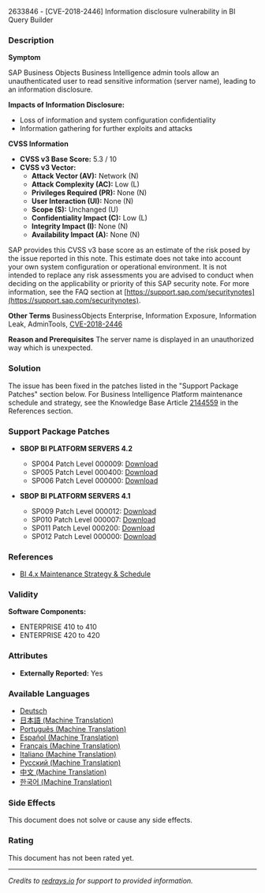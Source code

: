 2633846 - [CVE-2018-2446] Information disclosure vulnerability in BI Query Builder

### Description
**Symptom**

SAP Business Objects Business Intelligence admin tools allow an unauthenticated user to read sensitive information (server name), leading to an information disclosure.

**Impacts of Information Disclosure:**
- Loss of information and system configuration confidentiality
- Information gathering for further exploits and attacks

**CVSS Information**

- **CVSS v3 Base Score:** 5.3 / 10
- **CVSS v3 Vector:**
  - **Attack Vector (AV):** Network (N)
  - **Attack Complexity (AC):** Low (L)
  - **Privileges Required (PR):** None (N)
  - **User Interaction (UI):** None (N)
  - **Scope (S):** Unchanged (U)
  - **Confidentiality Impact (C):** Low (L)
  - **Integrity Impact (I):** None (N)
  - **Availability Impact (A):** None (N)

SAP provides this CVSS v3 base score as an estimate of the risk posed by the issue reported in this note. This estimate does not take into account your own system configuration or operational environment. It is not intended to replace any risk assessments you are advised to conduct when deciding on the applicability or priority of this SAP security note. For more information, see the FAQ section at [https://support.sap.com/securitynotes](https://support.sap.com/securitynotes).

**Other Terms**
BusinessObjects Enterprise, Information Exposure, Information Leak, AdminTools, [CVE-2018-2446](http://cve.mitre.org/cgi-bin/cvename.cgi?name=2018-2446)

**Reason and Prerequisites**
The server name is displayed in an unauthorized way which is unexpected.

### Solution
The issue has been fixed in the patches listed in the "Support Package Patches" section below. For Business Intelligence Platform maintenance schedule and strategy, see the Knowledge Base Article [2144559](https://me.sap.com/notes/2144559) in the References section.

### Support Package Patches
- **SBOP BI PLATFORM SERVERS 4.2**
  - SP004 Patch Level 000009: [Download](https://me.sap.com/softwarecenter/template/products/_APP=00200682500000001943&_EVENT=DISPHIER&HEADER=Y&FUNCTIONBAR=N&EVENT=TREE&NE=NAVIGATE&ENR=73555000100200001041&V=MAINT)
  - SP005 Patch Level 000400: [Download](https://me.sap.com/softwarecenter/template/products/_APP=00200682500000001943&_EVENT=DISPHIER&HEADER=Y&FUNCTIONBAR=N&EVENT=TREE&NE=NAVIGATE&ENR=73555000100200001041&V=MAINT)
  - SP006 Patch Level 000000: [Download](https://me.sap.com/softwarecenter/template/products/_APP=00200682500000001943&_EVENT=DISPHIER&HEADER=Y&FUNCTIONBAR=N&EVENT=TREE&NE=NAVIGATE&ENR=73555000100200001041&V=MAINT)

- **SBOP BI PLATFORM SERVERS 4.1**
  - SP009 Patch Level 000012: [Download](https://me.sap.com/softwarecenter/template/products/_APP=00200682500000001943&_EVENT=DISPHIER&HEADER=Y&FUNCTIONBAR=N&EVENT=TREE&NE=NAVIGATE&ENR=67838200100200019009&V=MAINT)
  - SP010 Patch Level 000007: [Download](https://me.sap.com/softwarecenter/template/products/_APP=00200682500000001943&_EVENT=DISPHIER&HEADER=Y&FUNCTIONBAR=N&EVENT=TREE&NE=NAVIGATE&ENR=67838200100200019009&V=MAINT)
  - SP011 Patch Level 000200: [Download](https://me.sap.com/softwarecenter/template/products/_APP=00200682500000001943&_EVENT=DISPHIER&HEADER=Y&FUNCTIONBAR=N&EVENT=TREE&NE=NAVIGATE&ENR=67838200100200019009&V=MAINT)
  - SP012 Patch Level 000000: [Download](https://me.sap.com/softwarecenter/template/products/_APP=00200682500000001943&_EVENT=DISPHIER&HEADER=Y&FUNCTIONBAR=N&EVENT=TREE&NE=NAVIGATE&ENR=67838200100200019009&V=MAINT)

### References
- [BI 4.x Maintenance Strategy & Schedule](https://me.sap.com/notes/2144559)

### Validity
**Software Components:**
- ENTERPRISE 410 to 410
- ENTERPRISE 420 to 420

### Attributes
- **Externally Reported:** Yes

### Available Languages
- [Deutsch](https://me.sap.com/notes/0002633846/D)
- [日本語 (Machine Translation)](https://me.sap.com/notes/0002633846/J)
- [Português (Machine Translation)](https://me.sap.com/notes/0002633846/P)
- [Español (Machine Translation)](https://me.sap.com/notes/0002633846/S)
- [Français (Machine Translation)](https://me.sap.com/notes/0002633846/F)
- [Italiano (Machine Translation)](https://me.sap.com/notes/0002633846/I)
- [Русский (Machine Translation)](https://me.sap.com/notes/0002633846/R)
- [中文 (Machine Translation)](https://me.sap.com/notes/0002633846/1)
- [한국어 (Machine Translation)](https://me.sap.com/notes/0002633846/3)

### Side Effects
This document does not solve or cause any side effects.

### Rating
This document has not been rated yet.

---
*Credits to [redrays.io](https://redrays.io) for support to provided information.*